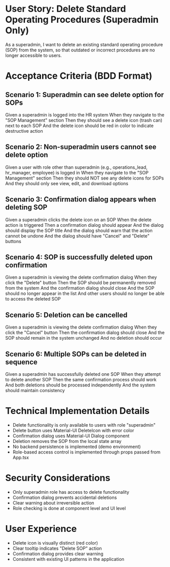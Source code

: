 # User Story: Delete Standard Operating Procedures (Superadmin Only)
As a superadmin, I want to delete an existing standard operating procedure (SOP) from the system, so that outdated or incorrect procedures are no longer accessible to users.

# Acceptance Criteria (BDD Format)
## Scenario 1: Superadmin can see delete option for SOPs
Given a superadmin is logged into the HR system
When they navigate to the "SOP Management" section
Then they should see a delete icon (trash can) next to each SOP
And the delete icon should be red in color to indicate destructive action

## Scenario 2: Non-superadmin users cannot see delete option
Given a user with role other than superadmin (e.g., operations_lead, hr_manager, employee) is logged in
When they navigate to the "SOP Management" section
Then they should NOT see any delete icons for SOPs
And they should only see view, edit, and download options

## Scenario 3: Confirmation dialog appears when deleting SOP
Given a superadmin clicks the delete icon on an SOP
When the delete action is triggered
Then a confirmation dialog should appear
And the dialog should display the SOP title
And the dialog should warn that the action cannot be undone
And the dialog should have "Cancel" and "Delete" buttons

## Scenario 4: SOP is successfully deleted upon confirmation
Given a superadmin is viewing the delete confirmation dialog
When they click the "Delete" button
Then the SOP should be permanently removed from the system
And the confirmation dialog should close
And the SOP should no longer appear in the list
And other users should no longer be able to access the deleted SOP

## Scenario 5: Deletion can be cancelled
Given a superadmin is viewing the delete confirmation dialog
When they click the "Cancel" button
Then the confirmation dialog should close
And the SOP should remain in the system unchanged
And no deletion should occur

## Scenario 6: Multiple SOPs can be deleted in sequence
Given a superadmin has successfully deleted one SOP
When they attempt to delete another SOP
Then the same confirmation process should work
And both deletions should be processed independently
And the system should maintain consistency

# Technical Implementation Details
- Delete functionality is only available to users with role "superadmin"
- Delete button uses Material-UI DeleteIcon with error color
- Confirmation dialog uses Material-UI Dialog component
- Deletion removes the SOP from the local state array
- No backend persistence is implemented (demo environment)
- Role-based access control is implemented through props passed from App.tsx

# Security Considerations
- Only superadmin role has access to delete functionality
- Confirmation dialog prevents accidental deletions
- Clear warning about irreversible action
- Role checking is done at component level and UI level

# User Experience
- Delete icon is visually distinct (red color)
- Clear tooltip indicates "Delete SOP" action
- Confirmation dialog provides clear warning
- Consistent with existing UI patterns in the application 